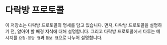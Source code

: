 # 다락방 프로토콜

이 저장소는 다락방 프로토콜의 명세를 담고 있습니다.
먼저, 다락방 프로토콜을 설명하기 전, 알아야 할 배경 지식에 대해 설명합니다.
그리고 다락방 프로토콜에서 다루는 메시지를 `요청-응답 형`과 `통보 형`으로 나누어 설명합니다.
